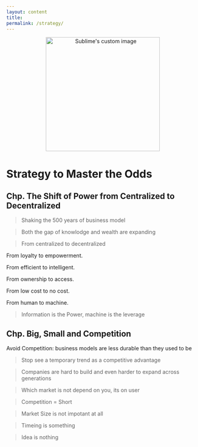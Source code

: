 ```yaml
---
layout: content
title: 
permalink: /strategy/
---
```


<p align="center">
  <img width="300" height="300" src="https://image.freepik.com/free-icon/poker-playing-cards_318-51441.jpg" alt="Sublime's custom image"/>
</p>

# Strategy to Master the Odds 

## Chp. The Shift of Power from Centralized to Decentralized

> Shaking the 500 years of business model

> Both the gap of knowlodge and wealth are expanding

> From centralized to decentralized

From loyalty to empowerment.

From efficient to intelligent.

From ownership to access.

From low cost to no cost.

From human to machine.

> Information is the Power, machine is the leverage

## Chp. Big, Small and Competition

Avoid Competition: business models are less durable than they used to be

> Stop see a temporary trend as a competitive advantage

> Companies are hard to build and even harder to expand across generations

> Which market is not depend on you, its on user

> Competition = Short

> Market Size is not impotant at all

> Timeing is something

> Idea is nothing 
